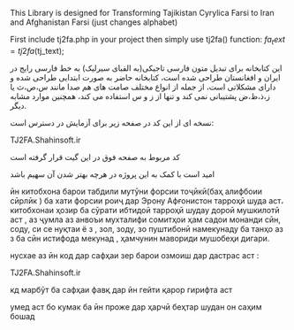 This Library is designed for Transforming Tajikistan Cyrylica Farsi to Iran and Afghanistan Farsi (just changes alphabet)

First include tj2fa.php in your project then simply use tj2fa() function: $fa_text = tj2fa($tj_text);

این کتابخانه برای تبدیل متون فارسی تاجیکی(به الفبای سیرلیک) به خط فارسی رایج در ایران و افغانستان طراحی شده است، کتابخانه حاضر به صورت ابتدایی طراحی شده و دارای مشکلاتی است، از جمله از انواع مختلف صامت های هم صدا مانند س،ص،ث یا ز،ذ،ظ،ض پشتیبانی نمی کند و تنها از ز و س استفاده می کند، همچنین موارد مشابه دیگر.

نسخه ای از این کد در صفحه زیر برای آزمایش در دسترس است:

TJ2FA.Shahinsoft.ir

کد مربوط به صفحه فوق در این گیت قرار گرفته است

امید است با کمک به این پروژه در هرچه بهتر شدن آن سهیم باشد

ӣн китобхона барои табдили мутӯни форсии тоҷӣкӣ(баҳ алифбоии сӣрлӣк ) ба хати форсии роиҷ дар Эрону Афғонистон тарроҳӣ шуда аст، китобхонаи ҳозир ба сӯрати ибтидоӣ тарроҳӣ шудау дороӣ мушкилотӣ аст , аз ҷумла аз анвоъи мухталифи сомитҳои ҳам садои монанди сӣн, соду, си се нуқтаи ё з , зол, зоду, зо пуштибонӣ намекунаду бa танҳо аз з бa сӣн истифода мекунад , ҳамчунин мавориди мушобеҳи дигари.

нусхае аз ӣн код дар сафҳаи зер барои озмоиш дар дастрас аст :

TJ2FA.Shahinsoft.ir

кд марбӯт ба сафҳаи фавқ дар ӣн гейти қарор гирифта аст

умед аст бо кумак ба ӣн проже дар ҳарчӣ беҳтар шудан он саҳим бошад
